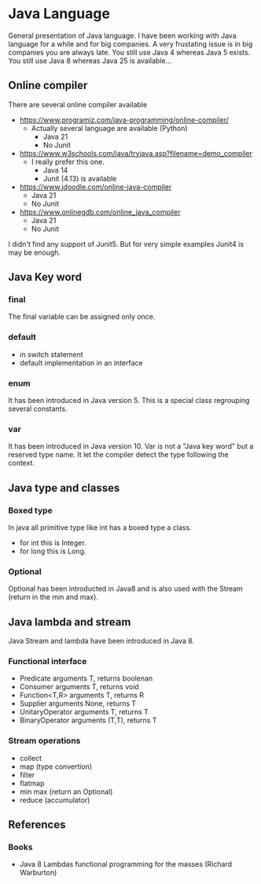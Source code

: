 # Java Language
General presentation of Java language.
I have been working with Java language for a while and for big companies.
A very frustating issue is in big companies you are always late.
You still use Java 4 whereas Java 5 exists.
You still use Java 8 whereas Java 25 is available...

## Online compiler
There are several online compiler available
* https://www.programiz.com/java-programming/online-compiler/
  * Actually several language are available (Python)
    * Java 21
    * No Junit 
* https://www.w3schools.com/java/tryjava.asp?filename=demo_compiler
  * I really prefer this one.
    * Java 14
    * Junit (4.13) is available
* https://www.jdoodle.com/online-java-compiler
  * Java 21
  * No Junit
* https://www.onlinegdb.com/online_java_compiler
  * Java 21
  * No Junit
 
I didn't find any support of Junit5. But for very simple examples Junit4 is may be enough.

## Java Key word
### final
The final variable can be assigned only once.

### default
* in switch statement
* default implementation in an interface

### enum
It has been introduced in Java version 5.
This is a special class regrouping several constants.

### var
It has been introduced in Java version 10.
Var is not a "Java key word" but a reserved type name.
It let the compiler detect the type following the context.


## Java type and classes
### Boxed type
In java all primitive type like int has a boxed type a class. 
* for int this is Integer.
* for long this is Long.

### Optional
Optional has been introducted in Java8 and is also used with the Stream (return in the min and max).

## Java lambda and stream
Java Stream and lambda have been introduced in Java 8.

### Functional interface
* Predicate<T> arguments T, returns boolenan
* Consumer<T> arguments T, returns void
* Function<T,R> arguments T, returns R
* Supplier<T> arguments None, returns T
* UnitaryOperator<T> arguments T, returns T
* BinaryOperator<T> arguments (T,T), returns T

### Stream operations
* collect
* map (type convertion)
* filter
* flatmap
* min max (return an Optional)
* reduce (accumulator)

## References
### Books
* Java 8 Lambdas functional programming for the masses (Richard Warburton)


